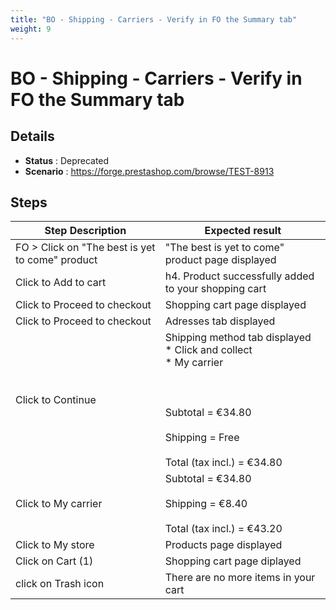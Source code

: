```yaml
---
title: "BO - Shipping - Carriers - Verify in FO the Summary tab"
weight: 9
---
```


# BO - Shipping - Carriers - Verify in FO the Summary tab
## Details
* **Status** : Deprecated
* **Scenario** : https://forge.prestashop.com/browse/TEST-8913

## Steps
| Step Description | Expected result |
| ----- | ----- |
| FO > Click on "The best is yet to come" product | "The best is yet to come" product page displayed |
| Click to Add to cart | h4. Product successfully added to your shopping cart |
| Click to Proceed to checkout | Shopping cart page displayed |
| Click to Proceed to checkout | Adresses tab displayed |
| Click to Continue | Shipping method tab displayed<br> * Click and collect<br> * My carrier<br><br> <br><br>Subtotal = €34.80<br><br>Shipping = Free<br><br>Total (tax incl.) = €34.80 |
| Click to My carrier | Subtotal = €34.80<br><br>Shipping = €8.40<br><br>Total (tax incl.) = €43.20 |
| Click to My store | Products page displayed |
| Click on Cart (1) | Shopping cart page diplayed |
| click on Trash icon | There are no more items in your cart |
